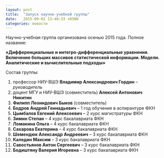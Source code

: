 ```yaml
---
layout: post
title:  "Запуск научно-учебной группы"
date:   2015-09-01 13:40:33 +0300
categories: новости
---
```


Научно-учебная группа организована осенью 2015 года. Полное название:

**«Дифференциальные и интегро-дифференциальные уравнения. Включение больших массивов статистической информации. Модели. Аналитические и вычислительные подходы»**

Состав группы:

1. профессор НИУ-ВШЭ **Владимир Александрович Гордин** – _руководитель_
2.   доцент МГУ и НИУ-ВШЭ (совместитель) **Алексей Антонович Никитин**
3.   **Филипп Леонидович Быков** (совместитель)
4. **Бодров Андрей Геннадьевич** – 1 год обучения в аспирантуре ФКН
5. **Цымбалов Евгений Алексеевич** – 2 курс магистратуры ФКН
6. **Зимин Степан** – 4 курс бакалавриата ФКН
7. **Ломакина Ольга** – 4 курс бакалавриата ФКН
8. **Сахарова Екатерина** – 4 курс бакалавриата ФКН
9. **Шемендюк Александр Андреевич** – 3 курс бакалавриата ФКН
10. **Каледин Максим** – 3 курс бакалавриата ФКН
11. **Савостьянов Антон Сергеевич** – 3 курс бакалавриата ФКН
12. **Бодиштяну Валерия Игоревна** – 3 курс бакалавриата ФКН
